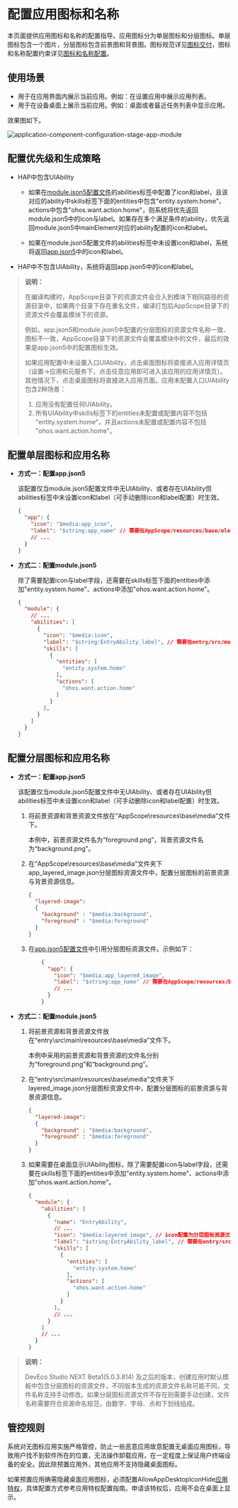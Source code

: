 # 配置应用图标和名称

本页面提供应用图标和名称的配置指导。应用图标分为单层图标和分层图标。单层图标包含一个图片，分层图标包含前景图和背景图。图标规范详见<!--RP1-->[图标交付](https://docs.openharmony.cn/pages/v5.0/zh-cn/design/ux-design/visual-app-icons.md#%E5%9B%BE%E6%A0%87%E4%BA%A4%E4%BB%98)<!--RP1End-->，图标和名称配置约束详见[图标和名称配置](../application-models/application-component-configuration-stage.md#应用图标和名称配置)。

## 使用场景

<!--RP2-->
- 用于在应用界面内展示当前应用。例如：在设置应用中展示应用列表。
- 用于在设备桌面上展示当前应用。例如：桌面或者最近任务列表中显示应用。
<!--RP2End-->

效果图如下。
<!--RP3-->
![application-component-configuration-stage-app-module](figures/application-component-configuration-stage-app-module.png)
<!--RP3End-->

## 配置优先级和生成策略

* HAP中包含UIAbility

  * 如果在[module.json5配置文件](module-configuration-file.md)的abilities标签中配置了icon和label，且该对应的ability中skills标签下面的entities中包含"entity.system.home"、actions中包含"ohos.want.action.home"，则系统将优先返回module.json5中的icon与label。如果存在多个满足条件的ability，优先返回module.json5中mainElement对应的ability配置的icon和label。

  * 如果在module.json5配置文件的abilities标签中未设置icon和label，系统将返回[app.json5](app-configuration-file.md)中的icon和label。

* HAP中不包含UIAbility，系统将返回app.json5中的icon和label。

>
> **说明：**
> 
> 在编译构建时，AppScope目录下的资源文件会合入到模块下相同路径的资源目录中，如果两个目录下存在重名文件，编译打包后AppScope目录下的资源文件会覆盖模块下的资源。
>
> 例如，app.json5和module.json5中配置的分层图标的资源文件名称一致、图标不一致，AppScope目录下的资源文件会覆盖模块中的文件，最后的效果是app.json5中的配置图标生效。
> 
> 如果应用配置中未设置入口UIAbility，点击桌面图标将直接进入应用详情页（设置->应用和元服务下，点击任意应用即可进入该应用的应用详情页）。其他情况下，点击桌面图标将直接进入应用页面。应用未配置入口UIAbility包含2种场景：
>
>   1. 应用没有配置任何UIAbility。
>   2. 所有UIAbility中skills标签下的entities未配置或配置内容不包括 "entity.system.home"，并且actions未配置或配置内容不包括 "ohos.want.action.home"。
>

## 配置单层图标和应用名称

- **方式一：配置app.json5**

  该配置仅当module.json5配置文件中无UIAbility、或者存在UIAbility但abilities标签中未设置icon和label（可手动删除icon和label配置）时生效。

  ```json
  {
    "app": {
      "icon": "$media:app_icon",
      "label": "$string:app_name" // 需要在AppScope/resources/base/element/string.json配置name为app_name的资源，已存在可以忽略
      // ...
    }
  }
  ```

- **方式二：配置module.json5**

  除了需要配置icon与label字段，还需要在skills标签下面的entities中添加"entity.system.home"、actions中添加"ohos.want.action.home"。

  ```json
  {
    "module": {
      // ...
      "abilities": [
        {
          "icon": "$media:icon",
          "label": "$string:EntryAbility_label", // 需要在entry/src/main/resources/base/element/string.json配置name为EntryAbility_label的资源，已存在可以忽略
          "skills": [
            {
              "entities": [
                "entity.system.home"
              ],
              "actions": [
                "ohos.want.action.home"
              ]
            }
          ],
        }
      ]
    }
  }
  ```

## 配置分层图标和应用名称

- **方式一：配置app.json5**

  该配置仅当module.json5配置文件中无UIAbility、或者存在UIAbility但abilities标签中未设置icon和label（可手动删除icon和label配置）时生效。

  1. 将前景资源和背景资源文件放在“AppScope\resources\base\media”文件下。

      本例中，前景资源文件名为“foreground.png”，背景资源文件名为“background.png”。

  2. 在“AppScope\resources\base\media”文件夹下app_layered_image.json分层图标资源文件中，配置分层图标的前景资源与背景资源信息。

      ```json
      {
        "layered-image":
        {
          "background" : "$media:background",
          "foreground" : "$media:foreground"
        }
      }
      ```
  3. 在[app.json5配置文件](app-configuration-file.md)中引用分层图标资源文件。示例如下：
      ```json
          {
            "app": {
              "icon": "$media:app_layered_image",
              "label": "$string:app_name" // 需要在AppScope/resources/base/element/string.json配置name为app_name的资源，已存在可以忽略
              // ...
            }
          }
      ```

- **方式二：配置module.json5**

  1. 将前景资源和背景资源文件放在“entry\src\main\resources\base\media”文件下。

      本例中采用的前景资源和背景资源的文件名分别为“foreground.png”和“background.png”。

  2. 在“entry\src\main\resources\base\media”文件夹下layered_image.json分层图标资源文件中，配置分层图标的前景资源与背景资源信息。

      ```json
      {
        "layered-image":
        {
          "background" : "$media:background",
          "foreground" : "$media:foreground"
        }
      }
      ```

  3. 如果需要在桌面显示UIAbility图标，除了需要配置icon与label字段，还需要在skills标签下面的entities中添加"entity.system.home"、actions中添加"ohos.want.action.home"。

      ```json
      {
        "module": {
          "abilities": [
            {
              "name": "EntryAbility",
              // ...
              "icon": "$media:layered_image", // icon配置为分层图标资源文件的索引
              "label": "$string:EntryAbility_label", // 需要在entry/src/main/resources/base/element/string.json配置name为EntryAbility_label的资源，已存在可以忽略
              "skills": [
                {
                  "entities": [
                    "entity.system.home"
                  ],
                  "actions": [
                    "ohos.want.action.home"
                  ]
                }
              ],
              // ...
            }
          ]
          // ...
        }
      }
      ```

>
> **说明：**
>
> DevEco Studio NEXT Beta1(5.0.3.814) 及之后的版本，创建应用时默认模板中包含分层图标的资源文件，不同版本生成的资源文件名称可能不同，文件名称支持手动修改。如果分层图标资源文件不存在则需要手动创建，文件名称需要符合资源命名规范，由数字、字母、点和下划线组成。
>

<!--Del-->
## 管控规则

系统对无图标应用实施严格管控，防止一些恶意应用故意配置无桌面应用图标，导致用户找不到软件所在的位置，无法操作卸载应用，在一定程度上保证用户终端设备的安全。因此除预置应用外，其他应用不支持隐藏桌面图标。

如果预置应用确需隐藏桌面应用图标，必须配置AllowAppDesktopIconHide[应用特权](../../device-dev/subsystems/subsys-app-privilege-config-guide.md#通用应用特权)，具体配置方式参考应用特权配置指南。申请该特权后，应用不会在桌面上显示。<!--DelEnd-->

